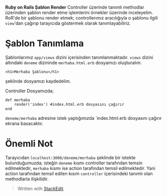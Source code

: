 
**Ruby on Rails Şablon Render**
Controller üzerinde tanımlı methodlar üzerinden şablon render etme işlemlerini örnekler üzerinde inceleyelim.
RoR'de bir şablonu render etmek; controllerımız aracılığıyla o şablonu ilgili `view`'dan çağırıp tarayıcıda göstermek olarak tanımlayabiliriz.  

Şablon Tanımlama
=
Şablonlarımız `app/views` dizini içerisinden tanımlanmaktadır.
`views` dizini altındaki `deneme` dizininde `merhaba.html.erb` dosyamızı oluşturalım. 

    <h1>Merhaba Şablonu</h1>
şeklinde dosyamızı kaydedelim.

 Controller Dosyamızda;


    def merhaba
    	render('index') #index.html.erb dosyasını çağırır
    end


`deneme/merhaba` adresine istek yaptığımızda `index.html.erb dosyasını çağırır ekrana basacaktır.

Önemli Not
==
Tarayıcıdan `localhost:3000/deneme/merhaba` şeklinde bir istekte bulunduğumuzda; isteğin `deneme` kısmı controller tarafından temsin edilmektedir, `merhaba` kısmı ise action tarafından temsil edilmektedir. Yani action tarafından temsil edilen kısım  `controller` içerisindeki  tanımlı olan methodlarla ilişkilidir.
> Written with [StackEdit](https://stackedit.io/).


<!--stackedit_data:
eyJoaXN0b3J5IjpbMjU5NDUwNTQwXX0=
-->